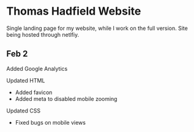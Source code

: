 # Thomas Hadfield Website
Single landing page for my website, while I work on the full version.
Site being hosted through netlfiy.

## Feb 2
Added Google Analytics

Updated HTML
- Added favicon
- Added meta to disabled mobile zooming

Updated CSS
- Fixed bugs on mobile views
